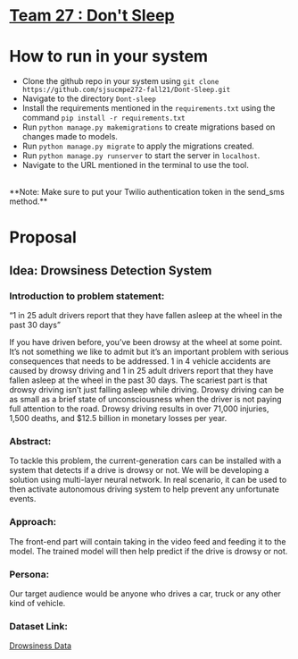 # [Team 27 : Don't Sleep](https://dontsleepapp.herokuapp.com/) 

# How to run in your system
- Clone the github repo in your system using ```git clone https://github.com/sjsucmpe272-fall21/Dont-Sleep.git```
- Navigate to the directory ``Dont-sleep``
- Install the requirements mentioned in the ``requirements.txt`` using the command ``pip install -r requirements.txt ``
- Run ``python manage.py makemigrations`` to create migrations based on changes made to models.
- Run ``python manage.py migrate`` to apply the migrations created.
- Run ``python manage.py runserver`` to start the server in ``localhost``.
- Navigate to the URL mentioned in the terminal to use the tool.
<br>
**Note: Make sure to put your Twilio authentication token in the send_sms method.**

# Proposal
## Idea: Drowsiness Detection System
### Introduction to problem statement:

“1 in 25 adult drivers report that they have fallen asleep at the wheel in the past 30 days”

If you have driven before, you’ve been drowsy at the wheel at some point. It’s not something we like to admit but it’s an important problem with serious consequences that needs to be addressed. 1 in 4 vehicle accidents are caused by drowsy driving and 1 in 25 adult drivers report that they have fallen asleep at the wheel in the past 30 days. The scariest part is that drowsy driving isn’t just falling asleep while driving. Drowsy driving can be as small as a brief state of unconsciousness when the driver is not paying full attention to the road. Drowsy driving results in over 71,000 injuries, 1,500 deaths, and $12.5 billion in monetary losses per year. 

### Abstract:

To tackle this problem, the current-generation cars can be installed with a system that detects if a drive is drowsy or not.
We will be developing a solution using multi-layer neural network. In real scenario, it can be used to then activate autonomous driving system to help prevent any unfortunate events.

### Approach:
The front-end part will contain taking in the video feed and feeding it to the model. The trained model will then help predict if the drive is drowsy or not.

### Persona:
Our target audience would be anyone who drives a car, truck or any other kind of vehicle.

### Dataset Link:
[Drowsiness Data](https://www.kaggle.com/serenaraju/yawn-eye-dataset-new)

